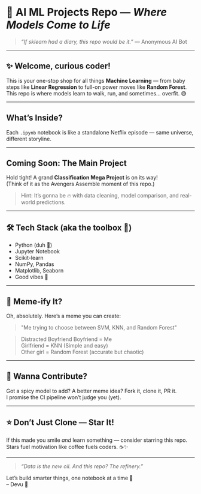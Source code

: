 # 🤖 AI ML Projects Repo — *Where Models Come to Life*

> *“If sklearn had a diary, this repo would be it.”* — Anonymous AI Bot

---

## ✨ Welcome, curious coder!

This is your one-stop shop for all things **Machine Learning** — from baby steps like **Linear Regression** to full-on power moves like **Random Forest**.  
This repo is where models learn to walk, run, and sometimes… overfit. 😅

---

##  What’s Inside?

Each `.ipynb` notebook is like a standalone Netflix episode — same universe, different storyline. 

---

##  Coming Soon: The Main Project

Hold tight! A grand **Classification Mega Project** is on its way!  
(Think of it as the Avengers Assemble moment of this repo.)

> Hint: It’s gonna be 🔥 with data cleaning, model comparison, and real-world predictions.

---

## 🛠 Tech Stack (aka the toolbox 🧰)

- Python (duh 🐍)
- Jupyter Notebook
- Scikit-learn
- NumPy, Pandas
- Matplotlib, Seaborn
- Good vibes 💫

---

## 📸 Meme-ify It?

Oh, absolutely. Here’s a meme you can create:


> "Me trying to choose between SVM, KNN, and Random Forest"

> Distracted Boyfriend 
> Boyfriend = Me  
> Girlfriend = KNN (Simple and easy)  
> Other girl = Random Forest (accurate but chaotic)
---

## 🤝 Wanna Contribute?

Got a spicy model to add? A better meme idea? Fork it, clone it, PR it.  
I promise the CI pipeline won’t judge you (yet).

---

## ⭐ Don’t Just Clone — Star It!

If this made you smile *and* learn something — consider starring this repo.  
Stars fuel motivation like coffee fuels coders. ☕✨


---

> *“Data is the new oil. And this repo? The refinery.”*

Let’s build smarter things, one notebook at a time 🚀  
– Devu 🧡

